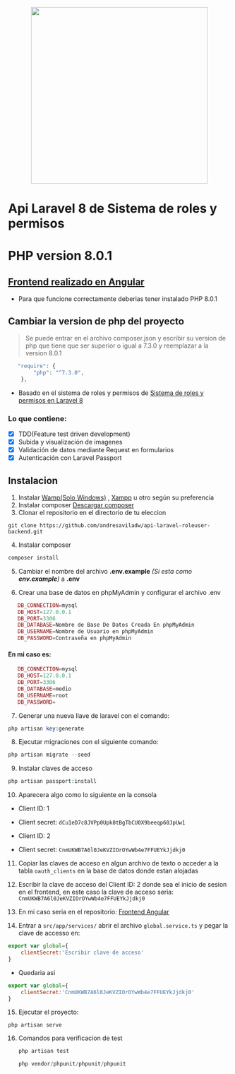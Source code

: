 <p align="center"><a href="https://laravel.com" target="_blank"><img src="https://raw.githubusercontent.com/laravel/art/master/logo-lockup/5%20SVG/2%20CMYK/1%20Full%20Color/laravel-logolockup-cmyk-red.svg" width="400"></a></p>


# Api Laravel 8 de Sistema de roles y permisos
# PHP version 8.0.1
## [Frontend realizado en Angular](https://github.com/andresaviladw/api-angular-roleuser-frontend) 

- Para que funcione correctamente deberias tener instalado PHP 8.0.1 

## Cambiar la version de php del proyecto
>Se puede entrar en el archivo composer.json y escribir su version de php que tiene que ser superior o igual a 7.3.0 y reemplazar a la version 8.0.1
```php
   "require": {
        "php": "^7.3.0",
    },
```


- Basado en el sistema de roles y permisos de [Sistema de roles y permisos en Laravel 8](https://github.com/andresaviladw/role_user)

### Lo que contiene:

- [x] TDD(Feature test driven development)
- [x] Subida y visualización de imagenes
- [x] Validación de datos mediante Request en formularios
- [x] Autenticación con Laravel Passport

## Instalacion  
1. Instalar [Wamp(Solo Windows)](https://www.wampserver.com/en/) , [Xampp](https://www.apachefriends.org/es/index.html) u otro según  su preferencia 
2. Instalar composer [Descargar composer](https://getcomposer.org/download/)
3. Clonar el repositorio en el directorio de tu eleccion
```
git clone https://github.com/andresaviladw/api-laravel-roleuser-backend.git
```
4. Instalar composer  
```js
composer install 
```

5. Cambiar el nombre del archivo **.env.example** _(Si esta como **env.example**)_ a **.env**


6. Crear una base de datos en phpMyAdmin y configurar el archivo .env 

```php
   DB_CONNECTION=mysql
   DB_HOST=127.0.0.1   
   DB_PORT=3306
   DB_DATABASE=Nombre de Base De Datos Creada En phpMyAdmin
   DB_USERNAME=Nombre de Usuario en phpMyAdmin
   DB_PASSWORD=Contraseña en phpMyAdmin
```
   


#### En mi caso es:
```php
   DB_CONNECTION=mysql
   DB_HOST=127.0.0.1
   DB_PORT=3306    
   DB_DATABASE=medio 
   DB_USERNAME=root    
   DB_PASSWORD=
```

   
7. Generar una nueva llave de laravel con el comando:
```php
php artisan key:generate
```
8. Ejecutar migraciones con el siguiente comando: 
```php
php artisan migrate --seed
```
9. Instalar claves de acceso
```php
php artisan passport:install
```
10. Aparecera algo como lo siguiente en la consola

- Client ID: 1
* Client secret: `dCu1eD7c8JVPp0Upk8tBgTbCU0X9beeqp60JpUw1`
- Client ID: 2
* Client secret: `CnmUKWB7A6l0JeKVZIOrOYwWb4e7FFUEYkJjdkj0`

11. Copiar las claves de acceso en algun archivo de texto o acceder a la tabla `oauth_clients` en la base de datos donde estan alojadas

12. Escribir la clave de acceso del Client ID: 2 donde sea el inicio de sesion en el frontend, en este caso la clave de acceso seria: `CnmUKWB7A6l0JeKVZIOrOYwWb4e7FFUEYkJjdkj0`

13. En mi caso seria en el repositorio: [Frontend Angular](https://github.com/andresaviladw/api-angular-roleuser-frontend)

14. Entrar a `src/app/services/` abrir el archivo `global.service.ts` y pegar la clave de accesso en:

```js
export var global={
    clientSecret:'Escribir clave de acceso'
}
```


- Quedaria asi 

```js
export var global={
    clientSecret:'CnmUKWB7A6l0JeKVZIOrOYwWb4e7FFUEYkJjdkj0'
}
```


15. Ejecutar el proyecto: 
```
php artisan serve
```

16. Comandos para verificacion de test
	```php
	php artisan test
	```
	
	```php
	php vendor/phpunit/phpunit/phpunit
	```
